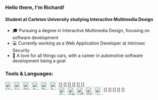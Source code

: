 ### Hello there, I'm Richard!
#### Student at Carleton University studying Interactive Multimedia Design

- :mortar_board: Pursuing a degree in Interactive Multimedia Design, focusing on software development
- :computer: Currently working as a Web Application Developer at Intrinsec Security
- :wrench: A love for all things cars, with a career in automotive software development being a goal

### Tools & Languages:
[<img align="left" alt="Visual Studio Code" width="26px" src="https://github.com/TheOtowngman/TheOtowngman/blob/master/images/vsc.png" />]
[<img align="left" alt="Unity" width="26px" src="https://github.com/TheOtowngman/TheOtowngman/blob/master/images/unity.png" />]
[<img align="left" alt="Wordpress" width="26px" src="https://github.com/TheOtowngman/TheOtowngman/blob/master/images/wordpress.png" />]
[<img align="left" alt="Android" width="26px" src="https://github.com/TheOtowngman/TheOtowngman/blob/master/images/android.png" />]
[<img align="left" alt="OpenFrameworks" width="26px" src="https://github.com/TheOtowngman/TheOtowngman/blob/master/images/openframeworks.png" />]
[<img align="left" alt="Arduino" width="26px" src="https://github.com/TheOtowngman/TheOtowngman/blob/master/images/arduino.png" />]\
[<img align="left" alt="C++" width="26px" src="https://github.com/TheOtowngman/TheOtowngman/blob/master/images/cpp.png" />]
[<img align="left" alt="C#" width="26px" src="https://github.com/TheOtowngman/TheOtowngman/blob/master/images/csharp.png" />]
[<img align="left" alt="HTML5" width="26px" src="https://github.com/TheOtowngman/TheOtowngman/blob/master/images/html.png" />]
[<img align="left" alt="CSS3" width="26px" src="https://github.com/TheOtowngman/TheOtowngman/blob/master/images/css.png" />]
[<img align="left" alt="JavaScript" width="26px" src="https://github.com/TheOtowngman/TheOtowngman/blob/master/images/js.png" />]